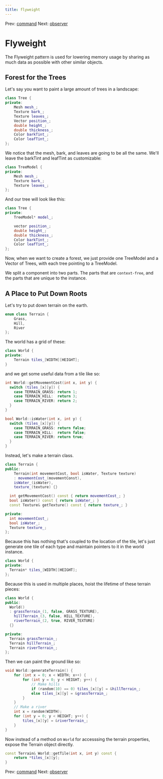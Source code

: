 ```yaml
---
title: flyweight
---
```


Prev: [command](command.md) Next:
[observer](observer.md)

# Flyweight

The Flyweight pattern is used for lowering memory usage by sharing as
much data as possible with other similar objects.

## Forest for the Trees

Let's say you want to paint a large amount of trees in a landscape:

```cpp
class Tree {
private:
    Mesh mesh_;
    Texture bark_;
    Texture leaves_;
    Vector position_;
    double height_;
    double thickness_;
    Color barkTint_;
    Color leafTint_;
};
```

We notice that the mesh, bark, and leaves are going to be all the same.
We'll leave the barkTint and leafTint as customizable:

```cpp
class TreeModel {
private:
    Mesh mesh_;
    Texture bark_;
    Texture leaves_;
};
```

And our tree will look like this:

```cpp
class Tree {
private:
    TreeModel* model_;

    vector position_;
    double height_;
    double thickness_;
    Color barkTint_;
    Color leafTint_;
};
```

Now, when we want to create a forest, we just provide one TreeModel and
a Vector of Trees, with each tree pointing to a TreeModel.

We split a component into two parts. The parts that are `context-free`,
and the parts that are unique to the instance.

## A Place to Put Down Roots

Let's try to put down terrain on the earth.

```cpp
enum class Terrain {
    Grass,
    Hill,
    River
};
```

The world has a grid of these:

```cpp
class World {
private:
    Terrain tiles_[WIDTH][HEIGHT];
}
```

and we get some useful data from a tile like so:

```cpp
int World::getMovementCost(int x, int y) {
  switch (tiles_[x][y]) {
    case TERRAIN_GRASS: return 1;
    case TERRAIN_HILL:  return 3;
    case TERRAIN_RIVER: return 2;
  }
}

bool World::isWater(int x, int y) {
  switch (tiles_[x][y]) {
    case TERRAIN_GRASS: return false;
    case TERRAIN_HILL:  return false;
    case TERRAIN_RIVER: return true;
  }
}
```

Instead, let's make a terrain class.

```cpp
class Terrain {
public:
    Terrain(int movementCost, bool isWater, Texture texture)
    : movementCost_(movementConst),
    isWater_(isWater),
    texture_(texture) {}

  int getMovementCost() const { return movementCost_; }
  bool isWater() const { return isWater_; }
  const Texture& getTexture() const { return texture_; }

private:
  int movementCost_;
  bool isWater_;
  Texture texture_;
};
```

Because this has nothing that's coupled to the location of the tile,
let's just generate one tile of each type and maintain pointers to it
in the world instance.

```cpp
class World {
private:
  Terrain* tiles_[WIDTH][HEIGHT];
};
```

Because this is used in multiple places, hoist the lifetime of these
terrain pieces:

```cpp
class World {
public:
  World()
  : grassTerrain_(1, false, GRASS_TEXTURE),
    hillTerrain_(3, false, HILL_TEXTURE),
    riverTerrain_(2, true, RIVER_TEXTURE)
  {}

private:
  Terrain grassTerrain_;
  Terrain hillTerrain_;
  Terrain riverTerrain_;
};
```

Then we can paint the ground like so:

```cpp
void World::generateTerrain() {
    for (int x = 0; x < WIDTH; x++) {
        for (int y = 0; y < HEIGHT; y++) {
            // Make hills
            if (random(10) == 0) tiles_[x][y] = &hillTerrain_;
            else tiles_[x][y] = &grassTerrain_;
        }
    }
    // Make a river
    int x = random(WIDTH);
    for (int y = 0; y < HEIGHT; y++) {
        tiles_[x][y] = &riverTerrain_;
    }
}
```

Now instead of a method on `World` for accesssing the terrain
properties, expose the Terrain object directly.

```cpp
const Terrain& World::getTile(int x, int y) const {
    return *tiles_[x][y];
}
```

Prev: [command](command.md) Next:
[observer](observer.md)
